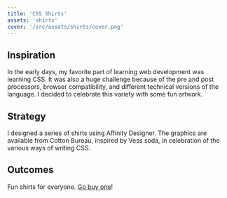 ```yaml
---
title: 'CSS Shirts'
assets: 'shirts'
cover: '/src/assets/shirts/cover.png'
---
```


## Inspiration

In the early days, my favorite part of learning web development was learning CSS. It was also a huge challenge because of the pre and post processors, browser compatibility, and different technical versions of the language. I decided to celebrate this variety with some fun artwork.

## Strategy

I designed a series of shirts using Affinity Designer. The graphics are available from Cotton Bureau, inspired by Vess soda, in celebration of the various ways of writing CSS.

## Outcomes

Fun shirts for everyone. <a href="https://cottonbureau.com/people/brendan-bax" target="_blank">Go buy one</a>!
